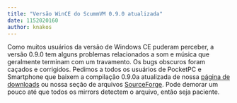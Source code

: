 ```yaml
---
title: "Versão WinCE do ScummVM 0.9.0 atualizada"
date: 1152020160
author: knakos
---
```


Como muitos usuários da versão de Windows CE puderam perceber, a versão 0.9.0 tem alguns problemas relacionados a som e música que geralmente terminam com um travamento. Os bugs obscuros foram caçados e corrigidos. Pedimos a todos os usuários de PocketPC e Smartphone que baixem a compilação 0.9.0a atualizada de nossa [página de downloads](/downloads/) ou nossa seção de arquivos [SourceForge](/frs/scummvm/0.9.0/). Pode demorar um pouco até que todos os mirrors detectem o arquivo, então seja paciente.
